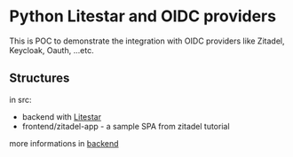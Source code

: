 # Python Litestar and OIDC providers

This is POC to demonstrate the integration with OIDC providers like Zitadel, Keycloak, Oauth, ...etc.

## Structures

in src:
- backend with [Litestar](litestar.dev)
- frontend/zitadel-app - a sample SPA from zitadel tutorial

more informations in [backend](src/backend/README.md)